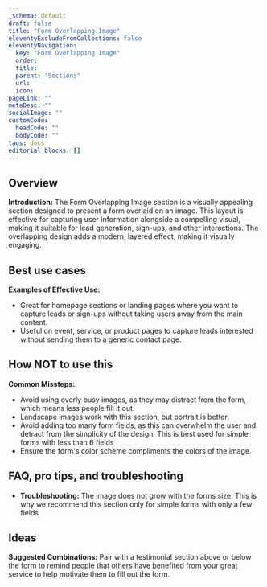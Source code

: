 ```yaml
---
_schema: default
draft: false
title: "Form Overlapping Image"
eleventyExcludeFromCollections: false
eleventyNavigation:
  key: "Form Overlapping Image"
  order: 
  title: 
  parent: "Sections"
  url: 
  icon: 
pageLink: ""
metaDesc: ""
socialImage: ""
customCode:
  headCode: ""
  bodyCode: ""
tags: docs
editorial_blocks: []
---
```

## Overview
**Introduction:** The Form Overlapping Image section is a visually appealing section designed to present a form overlaid on an image. This layout is effective for capturing user information alongside a compelling visual, making it suitable for lead generation, sign-ups, and other interactions. The overlapping design adds a modern, layered effect, making it visually engaging.

## Best use cases
**Examples of Effective Use:** 
- Great for homepage sections or landing pages where you want to capture leads or sign-ups without taking users away from the main content.
- Useful on event, service, or product pages to capture leads interested without sending them to a generic contact page.

## How **NOT** to use this
**Common Missteps:** 
- Avoid using overly busy images, as they may distract from the form, which means less people fill it out.
- Landscape images work with this section, but portrait is better.
- Avoid adding too many form fields, as this can overwhelm the user and detract from the simplicity of the design. This is best used for simple forms with less than 6 fields
- Ensure the form's color scheme compliments the colors of the image.

## FAQ, pro tips, and troubleshooting
- **Troubleshooting:** The image does not grow with the forms size. This is why we recommend this section only for simple forms with only a few fields

## Ideas
**Suggested Combinations:** Pair with a testimonial section above or below the form to remind people that others have benefited from your great service to help motivate them to fill out the form.
